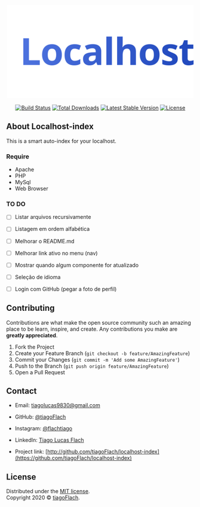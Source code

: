 <p align="center"><img src="images/logo.svg" width="500"></p>

<p align="center">
<a href="https://travis-ci.org/laravel/framework"><img src="https://travis-ci.org/laravel/framework.svg" alt="Build Status"></a>
<a href="https://packagist.org/packages/laravel/framework"><img src="https://poser.pugx.org/laravel/framework/d/total.svg" alt="Total Downloads"></a>
<a href="https://packagist.org/packages/laravel/framework"><img src="https://poser.pugx.org/laravel/framework/v/stable.svg" alt="Latest Stable Version"></a>
<a href="https://packagist.org/packages/laravel/framework"><img src="https://poser.pugx.org/laravel/framework/license.svg" alt="License"></a>
</p>

## About Localhost-index

This is a smart auto-index for your localhost.

### Require
- Apache
- PHP
- MySql
- Web Browser

### TO DO
- [ ] Listar arquivos recursivamente
- [ ] Listagem em ordem alfabética
- [ ] Melhorar o README.md
- [ ] Melhorar link ativo no menu (nav)
- [ ] Mostrar quando algum componente for atualizado
- [ ] Seleção de idioma
- [ ] Login com GitHub (pegar a foto de perfil)


## Contributing

Contributions are what make the open source community such an amazing place to be learn, inspire, and create. Any contributions you make are **greatly appreciated**.

1. Fork the Project
2. Create your Feature Branch (`git checkout -b feature/AmazingFeature`)
3. Commit your Changes (`git commit -m 'Add some AmazingFeature'`)
4. Push to the Branch (`git push origin feature/AmazingFeature`)
5. Open a Pull Request



## Contact

- Email: tiagolucas9830@gmail.com
- GitHub: [@tiagoFlach](https://github.com/tiagoFlach)
- Instagram: [@flachtiago](https://instagram.com/flachtiago)
- LinkedIn: [Tiago Lucas Flach](https://linkedin.com/in/tiago-lucas-flach-585033121/)


- Project link: [http://github.com/tiagoFlach/localhost-index](https://github.com/tiagoFlach/localhost-index)


## License

Distributed under the [MIT license](https://mit-license.org/).  
Copyright 2020 © [tiagoFlach](https://github.com/tiagoFlach).
